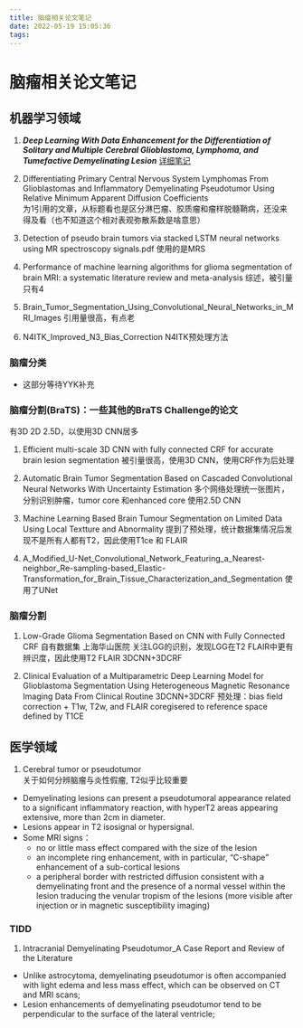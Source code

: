 ```yaml
---
title: 脑瘤相关论文笔记  
date: 2022-05-19 15:05:36
tags:
---
```

# 脑瘤相关论文笔记  

## 机器学习领域
1. ***Deep Learning With Data Enhancement for the Differentiation of Solitary and Multiple Cerebral Glioblastoma, Lymphoma, and Tumefactive Demyelinating Lesion*** [详细笔记](./Deep_Learning_With_Data_Enhancement_for_the_Differentiation_of_Solitary_and_Multiple_Cerebral_Glioblastoma_Lymphoma_and_Tumefactive_Demyelinating_Lesion/notes.pdf)

2. Differentiating Primary Central Nervous System Lymphomas From Glioblastomas and Inflammatory Demyelinating Pseudotumor Using Relative Minimum Apparent Diffusion Coefficients   
为1引用的文章，从标题看也是区分淋巴瘤、胶质瘤和瘤样脱髓鞘病，还没来得及看（也不知道这个相对表观弥散系数是啥意思）

3. Detection of pseudo brain tumors via stacked LSTM neural networks using MR spectroscopy signals.pdf 使用的是MRS   
4. Performance of machine learning algorithms for glioma segmentation of brain MRI: a systematic literature review and meta-analysis 综述，被引量只有4

5. Brain_Tumor_Segmentation_Using_Convolutional_Neural_Networks_in_MRI_Images 引用量很高，有点老  

6. N4ITK_Improved_N3_Bias_Correction N4ITK预处理方法  

### 脑瘤分类
* 这部分等待YYK补充

### 脑瘤分割(BraTS)：一些其他的BraTS Challenge的论文  
有3D 2D 2.5D，以使用3D CNN居多
1. Efficient multi-scale 3D CNN with fully connected CRF for accurate brain lesion segmentation 被引量很高，使用3D CNN，使用CRF作为后处理  

2. Automatic Brain Tumor Segmentation Based on Cascaded Convolutional Neural Networks With Uncertainty Estimation 多个网络处理统一张图片，分别识别肿瘤，tumor core 和enhanced core 使用2.5D CNN

3. Machine Learning Based Brain Tumour Segmentation on Limited Data Using Local Textture and Abnormality 提到了预处理，统计数据集情况后发现不是所有人都有T2，因此使用T1ce 和 FLAIR  

4. A_Modified_U-Net_Convolutional_Network_Featuring_a_Nearest-neighbor_Re-sampling-based_Elastic-Transformation_for_Brain_Tissue_Characterization_and_Segmentation 使用了UNet  


### 脑瘤分割
1. Low-Grade Glioma Segmentation Based on CNN with Fully Connected CRF 自有数据集 上海华山医院 关注LGG的识别，发现LGG在T2 FLAIR中更有辨识度，因此使用T2 FLAIR 3DCNN+3DCRF  

2. Clinical Evaluation of a Multiparametric Deep Learning Model for Glioblastoma Segmentation Using Heterogeneous Magnetic Resonance Imaging Data From Clinical Routine 3DCNN+3DCRF 预处理：bias field correction +  T1w, T2w, and FLAIR coregisered to reference space defined by T1CE

## 医学领域
1. Cerebral tumor or pseudotumor   
关于如何分辨脑瘤与炎性假瘤, T2似乎比较重要
* Demyelinating lesions can present a pseudotumoral appearance related to a significant inflammatory reaction, with hyperT2 areas appearing extensive, more than 2cm in diameter.
* Lesions appear in T2 isosignal or hypersignal.
* Some MRI signs：
    * no or little mass effect compared with the size of the lesion
    * an incomplete ring enhancement, with in particular, “C-shape” enhancement of a sub-cortical lesions
    * a peripheral border with restricted diffusion consistent with a demyelinating front and the presence of a normal vessel within the lesion traducing the venular tropism of the lesions (more visible after injection or in magnetic susceptibility imaging)

### TIDD
1. Intracranial Demyelinating Pseudotumor_A Case Report and Review of the Literature
* Unlike astrocytoma, demyelinating pseudotumor is often accompanied with light edema and less mass effect, which can be observed on CT and MRI scans;
* Lesion enhancements of demyelinating pseudotumor tend to be perpendicular to the surface of the lateral ventricle;
